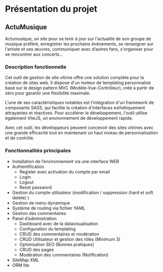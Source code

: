 # Présentation du projet

## ActuMusique
Actumusique, un site pour se tenir à jour sur l'actualité de son groupe de musique préféré, enregistrer les prochains évènements, se renseigner sur l'artiste et ses œuvres, communiquer avec d’autres fans, s'organiser pour se rencontrer aux concerts…


### Description fonctionnelle

Cet outil de gestion de site vitrine offre une solution complète pour la création de sites web. Il dispose d'un moteur de templating personnalisé basé sur le design pattern MVC (Modèle-Vue-Contrôleur), créé à partir de zéro pour garantir une flexibilité maximale.

L'une de ses caractéristiques notables est l'intégration d'un framework de composants SASS, qui facilite la création d'interfaces esthétiquement attrayantes et réactives. Pour accélérer le développement, l'outil utilise également ViteJS, un environnement de développement rapide.

Avec cet outil, les développeurs peuvent concevoir des sites vitrines avec une grande efficacité tout en maintenant un haut niveau de personnalisation et de contrôle.

### Fonctionnalités principales

- Installation de l’environnement via une interface WEB
- Authentification
    - Register avec activation du compte par email
    - Login
    - Logout
    - Reset password
- Gestion du compte utilisateur (modification / suppression (hard et soft delete) )
- Gestion de menu dynamique
- Système de routing via fichier YAML
- Gestion des commentaires
- Panel d’administration
    - Dashboard avec de la datavisualisation
    - Configuration du templating
    - CRUD des commentaires et modération
    - CRUD Utilisateur et gestion des rôles (Minimum 3)
    - Optimisation SEO (Bonnes pratiques)
    - CRUD des pages
    - Modération des commentaires (Notification)
- SiteMap XML
- ORM lite
